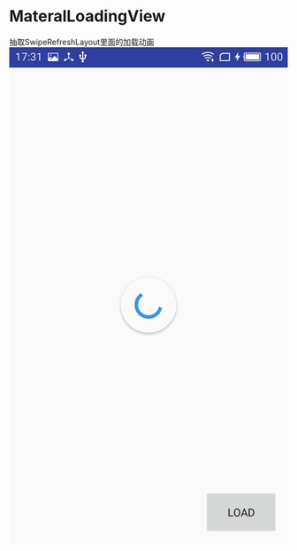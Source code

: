 # MateralLoadingView

抽取SwipeRefreshLayout里面的加载动画
![image](https://github.com/13456961183/MateralLoadingView/blob/master/app/src/main/res/drawable/S61017-173118.jpg)
